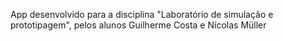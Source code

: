 App desenvolvido para a disciplina "Laboratório de simulação e prototipagem", pelos alunos Guilherme Costa e Nícolas Müller
